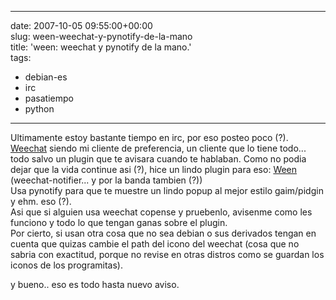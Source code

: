 
---
date: 2007-10-05 09:55:00+00:00  
slug: ween-weechat-y-pynotify-de-la-mano  
title: 'ween: weechat y pynotify de la mano.'  
tags:  
- debian-es  
- irc  
- pasatiempo  
- python  

---
  
Ultimamente estoy bastante tiempo en irc, por eso posteo poco (?).    
[Weechat](http://weechat.flashtux.org/) siendo mi cliente de preferencia, un cliente que lo tiene todo... todo salvo un plugin que te avisara cuando te hablaban. Como no podia dejar que la vida continue asi (?), hice un lindo plugin para eso: [Ween](http://weechat.flashtux.org/scripts/notify.py) (weechat-notifier... y por la banda tambien (?))    
Usa pynotify para que te muestre un lindo popup al mejor estilo gaim/pidgin y ehm. eso (?).    
Asi que si alguien usa weechat copense y pruebenlo, avisenme como les funciono y todo lo que tengan ganas sobre el plugin.    
Por cierto, si usan otra cosa que no sea debian o sus derivados tengan en cuenta que quizas cambie el path del icono del weechat (cosa que no sabria con exactitud, porque no revise en otras distros como se guardan los iconos de los programitas).    
    
y bueno.. eso es todo hasta nuevo aviso.  
